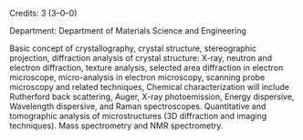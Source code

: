 Credits: 3 (3–0–0)

Department: Department of Materials Science and Engineering

Basic concept of crystallography, crystal structure, stereographic projection, diffraction analysis of crystal structure: X-ray, neutron and electron diffraction, texture analysis, selected area diffraction in electron microscope, micro-analysis in electron microscopy, scanning probe microscopy and related techniques, Chemical characterization will include Rutherford back scattering, Auger, X-ray photoemission, Energy dispersive, Wavelength dispersive, and Raman spectroscopes. Quantitative and tomographic analysis of microstructures (3D diffraction and imaging techniques). Mass spectrometry and NMR spectrometry.